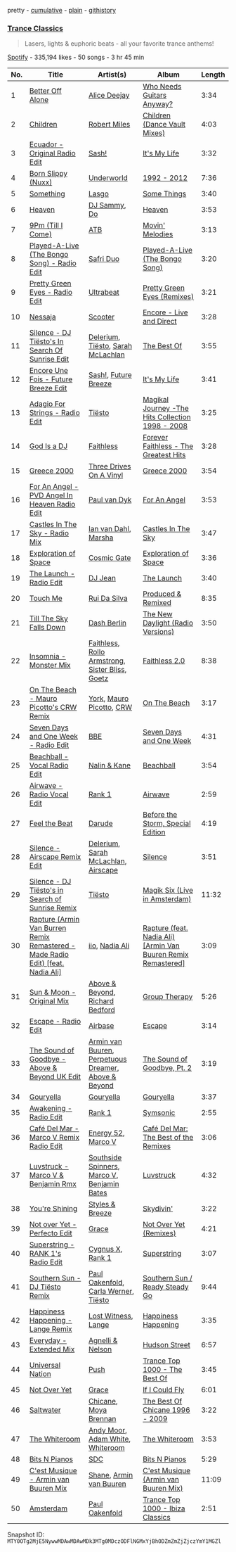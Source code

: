 pretty - [cumulative](/playlists/cumulative/37i9dQZF1DXbtYAdenGE9U.md) - [plain](/playlists/plain/37i9dQZF1DXbtYAdenGE9U) - [githistory](https://github.githistory.xyz/mackorone/spotify-playlist-archive/blob/main/playlists/plain/37i9dQZF1DXbtYAdenGE9U)

### [Trance Classics](https://open.spotify.com/playlist/37i9dQZF1DXbtYAdenGE9U)

> Lasers, lights & euphoric beats \- all your favorite trance anthems!

[Spotify](https://open.spotify.com/user/spotify) - 335,194 likes - 50 songs - 3 hr 45 min

| No. | Title | Artist(s) | Album | Length |
|---|---|---|---|---|
| 1 | [Better Off Alone](https://open.spotify.com/track/5XVjNRubJUW0iPhhSWpLCj) | [Alice Deejay](https://open.spotify.com/artist/2tbvDi9eXf9XXp06LupkED) | [Who Needs Guitars Anyway?](https://open.spotify.com/album/7wyEph8JrTyNFNPmRCu3pU) | 3:34 |
| 2 | [Children](https://open.spotify.com/track/4wtR6HB3XekEengMX17cpc) | [Robert Miles](https://open.spotify.com/artist/2YVF0Ou5zIc4mpgtLIlGN0) | [Children \(Dance Vault Mixes\)](https://open.spotify.com/album/5vwm8dEf7xGTqUAas8zGdC) | 4:03 |
| 3 | [Ecuador \- Original Radio Edit](https://open.spotify.com/track/1arJHhz6TxMV50SNvSmGnV) | [Sash!](https://open.spotify.com/artist/5XTxV2ifoYkmNb13Gb6cKz) | [It's My Life](https://open.spotify.com/album/2YBkamwn6VqpPO2wOfDVjS) | 3:32 |
| 4 | [Born Slippy \(Nuxx\)](https://open.spotify.com/track/7xQYVjs4wZNdCwO0EeAWMC) | [Underworld](https://open.spotify.com/artist/1PXHzxRDiLnjqNrRn2Xbsa) | [1992 \- 2012](https://open.spotify.com/album/68wdXsJmyuDfbozV2rDjXq) | 7:36 |
| 5 | [Something](https://open.spotify.com/track/3e9L9HiHKcfYLAga28Vmcf) | [Lasgo](https://open.spotify.com/artist/25Kw8f1zcn9VtUk5Nl3qrp) | [Some Things](https://open.spotify.com/album/7d5N4KB4rlO1kqcoyLdm3h) | 3:40 |
| 6 | [Heaven](https://open.spotify.com/track/72SpPFrMYCXLB3Fbw9tEgf) | [DJ Sammy](https://open.spotify.com/artist/4z4m1P0iX2nRSPDBEZ8LBT), [Do](https://open.spotify.com/artist/7sQECgfT3RtfL0RZWK63Wg) | [Heaven](https://open.spotify.com/album/7KHjkfgCVwog38yBI0NcmR) | 3:53 |
| 7 | [9Pm \(Till I Come\)](https://open.spotify.com/track/1CgbwsrNDlFrRuk2ebQ7zr) | [ATB](https://open.spotify.com/artist/7jZM5w05mGhw6wTB1okhD9) | [Movin' Melodies](https://open.spotify.com/album/4DfD9bqzlfSbEf5kWgufPk) | 3:13 |
| 8 | [Played\-A\-Live \(The Bongo Song\) \- Radio Edit](https://open.spotify.com/track/71cEGt2SrA5toSCCTVpLMU) | [Safri Duo](https://open.spotify.com/artist/2UOx6w3eHpPKc3RBnNV3Rl) | [Played\-A\-Live \(The Bongo Song\)](https://open.spotify.com/album/1MxM3wvwaHMpSSCYovfgGN) | 3:20 |
| 9 | [Pretty Green Eyes \- Radio Edit](https://open.spotify.com/track/71NJqORRmwlcZSLk0VsFjU) | [Ultrabeat](https://open.spotify.com/artist/596ByjVYnslGJIHxEBGjF8) | [Pretty Green Eyes \(Remixes\)](https://open.spotify.com/album/58OdGlUwUexxHJP8lp6QWk) | 3:21 |
| 10 | [Nessaja](https://open.spotify.com/track/2zhGnnDewN4kBsVzbqjBtX) | [Scooter](https://open.spotify.com/artist/0HlxL5hisLf59ETEPM3cUA) | [Encore \- Live and Direct](https://open.spotify.com/album/7CGUilfpm6TSrKtNRP43s2) | 3:28 |
| 11 | [Silence \- DJ Tiësto's In Search Of Sunrise Edit](https://open.spotify.com/track/2jAjkmZIKwV5VOBiZ3qUUL) | [Delerium](https://open.spotify.com/artist/0IUq1plF3ON4Fboj1bE6kN), [Tiësto](https://open.spotify.com/artist/2o5jDhtHVPhrJdv3cEQ99Z), [Sarah McLachlan](https://open.spotify.com/artist/4NgNsOXSwIzXlUIJcpnNUp) | [The Best Of](https://open.spotify.com/album/2YrnYkO6WGGx5e0UfNbGps) | 3:55 |
| 12 | [Encore Une Fois \- Future Breeze Edit](https://open.spotify.com/track/3UPBOL5UtCZmJRwioMkfLD) | [Sash!](https://open.spotify.com/artist/5XTxV2ifoYkmNb13Gb6cKz), [Future Breeze](https://open.spotify.com/artist/2Qa4UBwzhEFt1Tpj95cZls) | [It's My Life](https://open.spotify.com/album/2YBkamwn6VqpPO2wOfDVjS) | 3:41 |
| 13 | [Adagio For Strings \- Radio Edit](https://open.spotify.com/track/0yMoJXVP6hFLV71DRVxRTk) | [Tiësto](https://open.spotify.com/artist/2o5jDhtHVPhrJdv3cEQ99Z) | [Magikal Journey \-The Hits Collection 1998 \- 2008](https://open.spotify.com/album/4MKq1Buhkx4Ksu0ngWHhr3) | 3:25 |
| 14 | [God Is a DJ](https://open.spotify.com/track/1pUFYb9peWkK8m1WCKNRjp) | [Faithless](https://open.spotify.com/artist/5T4UKHhr4HGIC0VzdZQtAE) | [Forever Faithless \- The Greatest Hits](https://open.spotify.com/album/2Vcq2BbEjHFdfodZ8hlcZL) | 3:28 |
| 15 | [Greece 2000](https://open.spotify.com/track/0TZL4krCFcuTlYZ8J9kcBX) | [Three Drives On A Vinyl](https://open.spotify.com/artist/10feV0eOe64kjUc95Lnfuv) | [Greece 2000](https://open.spotify.com/album/0Kldrxo1zjpUc07YQGea9n) | 3:54 |
| 16 | [For An Angel \- PVD Angel In Heaven Radio Edit](https://open.spotify.com/track/2zI4py4xY6v4vIrAlR6GtP) | [Paul van Dyk](https://open.spotify.com/artist/7wU1naftD3lNq7rNsiDvOR) | [For An Angel](https://open.spotify.com/album/0EKap5LIE39RLZoknkiZOl) | 3:53 |
| 17 | [Castles In The Sky \- Radio Mix](https://open.spotify.com/track/3KhoIbIPMmoGthbBAPxgOK) | [Ian van Dahl](https://open.spotify.com/artist/27IuDZNaLuEtupD8QZftiZ), [Marsha](https://open.spotify.com/artist/28Y5nsvbE8IdoUAGNgCk0Y) | [Castles In The Sky](https://open.spotify.com/album/4P5BZKgDIxksZu7Px0OhHL) | 3:47 |
| 18 | [Exploration of Space](https://open.spotify.com/track/0P2sfcfRD0lWw4b8eXegmR) | [Cosmic Gate](https://open.spotify.com/artist/6ySxYu68zTsO5ghsThpGtS) | [Exploration of Space](https://open.spotify.com/album/7LJlzaFq8LRFGGq2kijcHX) | 3:36 |
| 19 | [The Launch \- Radio Edit](https://open.spotify.com/track/6FP4peicCGnib7asns71fs) | [DJ Jean](https://open.spotify.com/artist/73MDPnjHtoqOexpBNe4FPl) | [The Launch](https://open.spotify.com/album/2mf2kFapmGUkmAVWvjjzr0) | 3:40 |
| 20 | [Touch Me](https://open.spotify.com/track/2LGrLtvYEHrd3Nnot4Hxuw) | [Rui Da Silva](https://open.spotify.com/artist/1kx78nQhmITF7OFvivyN4v) | [Produced & Remixed](https://open.spotify.com/album/7slnTp1JuFDHosCeCCGPrI) | 8:35 |
| 21 | [Till The Sky Falls Down](https://open.spotify.com/track/1YddMZzakt7WEZ9y1xGQgR) | [Dash Berlin](https://open.spotify.com/artist/1xT5p0VBpnZDrvVSjX9sri) | [The New Daylight \(Radio Versions\)](https://open.spotify.com/album/76AmfDmFp6G67x16si8mUR) | 3:50 |
| 22 | [Insomnia \- Monster Mix](https://open.spotify.com/track/2FH3BLTMhJlCH1Dmkua5DW) | [Faithless](https://open.spotify.com/artist/5T4UKHhr4HGIC0VzdZQtAE), [Rollo Armstrong](https://open.spotify.com/artist/6hFSukEzqXAkCIcXNnctZ4), [Sister Bliss](https://open.spotify.com/artist/4tc9NREea7ncB7JzqdBsj5), [Goetz](https://open.spotify.com/artist/1HT9jeorSqkirZ9bcMQuKv) | [Faithless 2.0](https://open.spotify.com/album/5USqWtDnrzYSN7oh1wPl2O) | 8:38 |
| 23 | [On The Beach \- Mauro Picotto's CRW Remix](https://open.spotify.com/track/1YsZB1pLIXR0YgiOxUG9cv) | [York](https://open.spotify.com/artist/20L5MecnuNujUE6imrfK0Q), [Mauro Picotto](https://open.spotify.com/artist/0MNSDAOCHF7f2ZfAYxZ9bp), [CRW](https://open.spotify.com/artist/14tToftzUXlFOnrR5ojQxu) | [On The Beach](https://open.spotify.com/album/6VFOyyn3IVAWkeoJzBOCV9) | 3:17 |
| 24 | [Seven Days and One Week \- Radio Edit](https://open.spotify.com/track/47BPp5TPDpl0wCXB0FWXvg) | [BBE](https://open.spotify.com/artist/1Jz17Vwjc2WYOT2MfYG5GO) | [Seven Days and One Week](https://open.spotify.com/album/1WJ0SZdrAvouJXwp6I5Gs5) | 4:31 |
| 25 | [Beachball \- Vocal Radio Edit](https://open.spotify.com/track/6iyxF36JnQYzqMbpQD861R) | [Nalin & Kane](https://open.spotify.com/artist/6JUsbe4yjY4fZbXTtpyfh6) | [Beachball](https://open.spotify.com/album/5twL3A9cQUR61zLddNP6cf) | 3:54 |
| 26 | [Airwave \- Radio Vocal Edit](https://open.spotify.com/track/294bZQoJEueD2ys3wrNDmI) | [Rank 1](https://open.spotify.com/artist/1eQe86RbDKRIiGZk08r9YJ) | [Airwave](https://open.spotify.com/album/3NzdpoQtPQVRckK9opV5v8) | 2:59 |
| 27 | [Feel the Beat](https://open.spotify.com/track/5BZx0wikkFZF2BnaIo2qTy) | [Darude](https://open.spotify.com/artist/0LhHRmSd1EYM5QdNeNnCoQ) | [Before the Storm, Special Edition](https://open.spotify.com/album/0Xks5v0dve8Gh2tRHIekjo) | 4:19 |
| 28 | [Silence \- Airscape Remix Edit](https://open.spotify.com/track/3HyU67HfMANQxFg34kHfco) | [Delerium](https://open.spotify.com/artist/0IUq1plF3ON4Fboj1bE6kN), [Sarah McLachlan](https://open.spotify.com/artist/4NgNsOXSwIzXlUIJcpnNUp), [Airscape](https://open.spotify.com/artist/2tTZL2CE2Z190UPlHsjzym) | [Silence](https://open.spotify.com/album/6smXgAugj1QBLAO0BXol5P) | 3:51 |
| 29 | [Silence \- DJ Tiësto's in Search of Sunrise Remix](https://open.spotify.com/track/47st2meAZHGnG9UJU1YyVU) | [Tiësto](https://open.spotify.com/artist/2o5jDhtHVPhrJdv3cEQ99Z) | [Magik Six \(Live in Amsterdam\)](https://open.spotify.com/album/1zBJu5maXZeKtN2Sj571Rp) | 11:32 |
| 30 | [Rapture \(Armin Van Burren Remix Remastered \- Made Radio Edit\) \[feat\. Nadia Ali\]](https://open.spotify.com/track/4RQGig0Vhr4GXmqfklCCyK) | [iio](https://open.spotify.com/artist/5WVf5DCSYmK4JYD6vIcttw), [Nadia Ali](https://open.spotify.com/artist/1C60viSZv6BoYtrnkZ44g5) | [Rapture \(feat\. Nadia Ali\) \[Armin Van Buuren Remix Remastered\]](https://open.spotify.com/album/5A24W7ufM7GIQ4QVDuGhuX) | 3:09 |
| 31 | [Sun & Moon \- Original Mix](https://open.spotify.com/track/4rfhAoZjGwraqwX1w47uij) | [Above & Beyond](https://open.spotify.com/artist/10gzBoINW3cLJfZUka8Zoe), [Richard Bedford](https://open.spotify.com/artist/5JbD3IL6449LrMT8ct6KTB) | [Group Therapy](https://open.spotify.com/album/2I6sty06i8pXtu175kAfHa) | 5:26 |
| 32 | [Escape \- Radio Edit](https://open.spotify.com/track/0gDfkQYmyiq0eZFLof6hbh) | [Airbase](https://open.spotify.com/artist/3R3fc4fBMzzmJoSrRgVdKe) | [Escape](https://open.spotify.com/album/7hMHlj0TgrV5hw7LwZeziu) | 3:14 |
| 33 | [The Sound of Goodbye \- Above & Beyond UK Edit](https://open.spotify.com/track/1GMw17BGY1vDWNJ4xVo9V6) | [Armin van Buuren](https://open.spotify.com/artist/0SfsnGyD8FpIN4U4WCkBZ5), [Perpetuous Dreamer](https://open.spotify.com/artist/1J4lVvwCqmAwOJ5kqKamBy), [Above & Beyond](https://open.spotify.com/artist/10gzBoINW3cLJfZUka8Zoe) | [The Sound of Goodbye, Pt\. 2](https://open.spotify.com/album/5bCAsnDwc633FM025XeWeP) | 3:19 |
| 34 | [Gouryella](https://open.spotify.com/track/6xl5vg5rhmbGI7kNML1IP4) | [Gouryella](https://open.spotify.com/artist/1JKDQ9CDwfLKUrhO6KYaki) | [Gouryella](https://open.spotify.com/album/3m46k3MUplWsGimuECcGoL) | 3:37 |
| 35 | [Awakening \- Radio Edit](https://open.spotify.com/track/5QiCJ1Uxzk1lgzbuk9WH2L) | [Rank 1](https://open.spotify.com/artist/1eQe86RbDKRIiGZk08r9YJ) | [Symsonic](https://open.spotify.com/album/6P7JbeaSgpo5XdLzXmin1z) | 2:55 |
| 36 | [Café Del Mar \- Marco V Remix Radio Edit](https://open.spotify.com/track/6z91SyGlPsllxhnG2Aw0Fb) | [Energy 52](https://open.spotify.com/artist/0sElgscu7tp38PM1MtsUz7), [Marco V](https://open.spotify.com/artist/24xpaWFyBOwoB8lBBolWzv) | [Café Del Mar: The Best of the Remixes](https://open.spotify.com/album/6ovkQXabRgialkTUgF3Jun) | 3:06 |
| 37 | [Luvstruck \- Marco V & Benjamin Rmx](https://open.spotify.com/track/2ar1AExas2azDSQbbeuhbL) | [Southside Spinners](https://open.spotify.com/artist/7KrZpsNMLhQtA1s4UGNVbb), [Marco V](https://open.spotify.com/artist/24xpaWFyBOwoB8lBBolWzv), [Benjamin Bates](https://open.spotify.com/artist/2zk6outptAdZh4zvEjLk8W) | [Luvstruck](https://open.spotify.com/album/4I7aN6i2uvGefJXZxmEffY) | 4:32 |
| 38 | [You're Shining](https://open.spotify.com/track/5zgoEnmbgkhwt7SRdwSGvk) | [Styles & Breeze](https://open.spotify.com/artist/3VmdvdqFAX1F9kwV54xGMT) | [Skydivin'](https://open.spotify.com/album/7tPfyt8vkfSvy15iXTA5FJ) | 3:22 |
| 39 | [Not over Yet \- Perfecto Edit](https://open.spotify.com/track/5WdcLFYroa1wGlPSaNMQ29) | [Grace](https://open.spotify.com/artist/1DlbW0TOOja6uqR4CHAaeg) | [Not Over Yet \(Remixes\)](https://open.spotify.com/album/4XUF3D8QpVeBGqHrwNcZCw) | 4:21 |
| 40 | [Superstring \- RANK 1's Radio Edit](https://open.spotify.com/track/39TCsy3tu2xSPYEo6excU7) | [Cygnus X](https://open.spotify.com/artist/2D507sfeGL9YBBsF5P2XcG), [Rank 1](https://open.spotify.com/artist/1eQe86RbDKRIiGZk08r9YJ) | [Superstring](https://open.spotify.com/album/1wM9cCJ9JxT4RarsN6V0G3) | 3:07 |
| 41 | [Southern Sun \- DJ Tiësto Remix](https://open.spotify.com/track/1bAHNj6NQQqbRmnlWyOQvC) | [Paul Oakenfold](https://open.spotify.com/artist/5MO2kbaGGA2a8kL4c9qqHq), [Carla Werner](https://open.spotify.com/artist/3SMF5D7b8NM3YFSsgu9WQ9), [Tiësto](https://open.spotify.com/artist/2o5jDhtHVPhrJdv3cEQ99Z) | [Southern Sun / Ready Steady Go](https://open.spotify.com/album/10vaUmlTOpclr1x7xjYS8h) | 9:44 |
| 42 | [Happiness Happening \- Lange Remix](https://open.spotify.com/track/5FzfJkVJSn8JrYe58uM5O5) | [Lost Witness](https://open.spotify.com/artist/2NCerM6sPl0bsa2XzOKrTY), [Lange](https://open.spotify.com/artist/0zgmzl8NLEOsqYNOQcSmAA) | [Happiness Happening](https://open.spotify.com/album/0Cv2ksoLYcjvHKP0CZ89s0) | 3:35 |
| 43 | [Everyday \- Extended Mix](https://open.spotify.com/track/4ApMz0VzAlMf7EAR1Nn3I5) | [Agnelli & Nelson](https://open.spotify.com/artist/25fXoLpROrtnNtQ1ifr8oN) | [Hudson Street](https://open.spotify.com/album/2Uxdu2VRsTj2AIUI38VNfD) | 6:57 |
| 44 | [Universal Nation](https://open.spotify.com/track/1u8gw65yb6kRCBqNDFSwHj) | [Push](https://open.spotify.com/artist/2Xy6YLSsHR6TdBUFm5bnLR) | [Trance Top 1000 \- The Best Of](https://open.spotify.com/album/1KCiWQIQtagNrWcJvPTiNe) | 3:45 |
| 45 | [Not Over Yet](https://open.spotify.com/track/4fmQizrUXpVXaubqpNp5CE) | [Grace](https://open.spotify.com/artist/1DlbW0TOOja6uqR4CHAaeg) | [If I Could Fly](https://open.spotify.com/album/0asBvC8WrcVrNLZ5YkXI66) | 6:01 |
| 46 | [Saltwater](https://open.spotify.com/track/4qWKqaTPkpjRmrKjkDuHb4) | [Chicane](https://open.spotify.com/artist/5GxyeQagayzZOg4UwffQlD), [Moya Brennan](https://open.spotify.com/artist/3ZvmmlF8EMEpnnK90jfuJv) | [The Best Of Chicane 1996 \- 2009](https://open.spotify.com/album/4HA4lHmngXl9auznchWqlf) | 3:22 |
| 47 | [The Whiteroom](https://open.spotify.com/track/64AwAe6HpIEGFjy0KoGsmH) | [Andy Moor](https://open.spotify.com/artist/0Fn4agIyGMwQsKHrx1i8Dn), [Adam White](https://open.spotify.com/artist/3OYcRF1SOf0sR3NRsgMI3R), [Whiteroom](https://open.spotify.com/artist/1JerCKWsimcVvghLc1Kwib) | [The Whiteroom](https://open.spotify.com/album/58P4AdA5mi8Yfjlb5e8Maz) | 3:53 |
| 48 | [Bits N Pianos](https://open.spotify.com/track/6F85zMy5Ucjr1H6dsdZYYx) | [SDC](https://open.spotify.com/artist/6qSmkoM4CdhOuo08wFdwDx) | [Bits N Pianos](https://open.spotify.com/album/5ThZFZtXcEDqXzsu970pdd) | 5:29 |
| 49 | [C'est Musique \- Armin van Buuren Mix](https://open.spotify.com/track/5kB1gEMaiHS78xIDT4JbJC) | [Shane](https://open.spotify.com/artist/1z72nMFtolqEV4KXotyigR), [Armin van Buuren](https://open.spotify.com/artist/0SfsnGyD8FpIN4U4WCkBZ5) | [C'est Musique \(Armin van Buuren Mix\)](https://open.spotify.com/album/2f587WiMGu3vcpkbNfXOSX) | 11:09 |
| 50 | [Amsterdam](https://open.spotify.com/track/1tSaez12qgU8xkO478Tvgb) | [Paul Oakenfold](https://open.spotify.com/artist/5MO2kbaGGA2a8kL4c9qqHq) | [Trance Top 1000 \- Ibiza Classics](https://open.spotify.com/album/4JYyajxWZaOKHwNGDLRFvL) | 2:51 |

Snapshot ID: `MTY0OTg2MjE5NywwMDAwMDAwMDk3MTg0MDczODFlNGMxYjBhODZmZmZjZjczYmY1MGZl`
